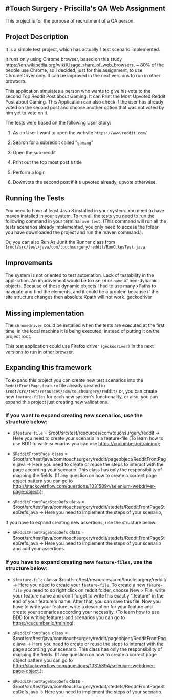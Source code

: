 #Touch Surgery - Priscilla's QA Web Assignment
----
This project is for the purpose of recruitment of a QA person.

## Project Description
It is a simple test project, which has actually 1 test scenario implemented.

It runs only using Chrome browser, based on this study https://en.wikipedia.org/wiki/Usage_share_of_web_browsers, ~ 80% of the people use Chrome, so I decided, just for this assignment, to use ChromeDriver only. It can be improved in the next versions to run in other browsers. 

This application simulates a person who wants to give his vote to the second Top Reddit Post about Gaming. 
It can Print the Most Upvoted Reddit Post about Gaming. This Application can also check if the user has already voted on the second post and choose another option that was not voted by him yet to vote on it.

The tests were based on the following User Story:

   1. As an User I want to open the website `https://www.reddit.com/`
   
   2. Search for a subreddit called "`gaming`"
   
   3. Open the sub-reddit
   
   4. Print out the top most post's title
   
   5. Perform a login
   
   6. Downvote the second post if it's upvoted already, upvote otherwise.	
   

## Running the Tests
You need to have at least Java 8 installed in your system.
You need to have maven installed in your system.
To run all the tests you need to run the following command in your terminal `mvn test`. (This command will run all the tests scenarios already implemented, you only need to access the folder you have downloaded the project and run the maven command.). 

Or, you can also Run As Junit the Runner class from `$root/src/test/java/com/touchsurgery/reddit/RunCukesTest.java`

## Improvements
The system is not oriented to test automation. Lack of testability in the application. An improvement would be to use `id` or `name` of non-dynamic objects. Because of these dynamic objects I had to use many xPaths to navigate and find the elements, and it could be a problem because if the site structure changes then absolute Xpath will not work. 
geckodriver 

## Missing implementation
The `chromedriver` could be installed when the tests are executed at the first time, in the local machine it is being executed, instead of putting it on the project root.

This test application could use Firefox driver `(geckodriver)` in the next versions to run in other browser.  
	
## Expanding this framework
To expand this project you can create new test scenarios into the `RedditFrontPage.feature` file already created in `$root/src/test/resources/com/touchsurgery/reddit/` or, you can create new `feature-files` for each new system's functionality, or also, you can expand this project just creating new validations. 


### If you want to expand creating new scenarios, use the structure below:

   - `$feature file` = $root/src/test/resources/com/touchsurgery/reddit -> Here you need to create your scenario in a feature-file (To learn how to use BDD to write scenarios you can use https://cucumber.io/training);
   
   - `$RedditFrontPage class` =  $root/src/test/java/com/touchsurgery/reddit/pageobject/RedditFrontPage.java -> Here you need to create or reuse the steps to interact with the page according your scenario. This class has only the responsibility of mapping the fields. (If any question on how to create a correct page object pattern you can go to http://stackoverflow.com/questions/10315894/selenium-webdriver-page-object.);
   
   - `$RedditFrontPageStepDefs` class =  $root/src/test/java/com/touchsurgery/reddit/stedefs/RedditFrontPageStepDefs.java -> Here you need to implement the steps of your scenario;
  
If you have to expand creating new assertions, use the structure below:
   - `$RedditFrontPageStepDefs` class =  $root/src/test/java/com/touchsurgery/reddit/stedefs/RedditFrontPageStepDefs.java -> Here you need to implement the steps of your scenario and add your assertions.


### If you have to expand creating new `feature-files`, use the structure below:

   - `$feature-file` class= $root/src/test/resources/com/touchsurgery/reddit/ -> Here you need to create your `feature-file`.
To create a new `feaure-file` you need to do right click on reddit folder, choose New > File, write your feature name and don't forget to write this exactly ".feature" in the end of your feature's name. After that, you can save this file. Now you have to write your feature, write a description for your feature and create your scenarios according your necessity. (To learn how to use BDD for writing features and scenarios you can go to https://cucumber.io/training);

   - `$RedditFrontPage class` =  $root/src/test/java/com/touchsurgery/reddit/pageobject/RedditFrontPage.java -> Here you need to create or reuse the steps to interact with the page according your scenario. This class has only the responsibility of mapping the fields. (If any question on how to create a correct page object pattern you can go to http://stackoverflow.com/questions/10315894/selenium-webdriver-page-object.);
   
   - `$RedditFrontPageStepDefs` class =  $root/src/test/java/com/touchsurgery/reddit/stedefs/RedditFrontPageStepDefs.java -> Here you need to implement the steps of your scenario.
